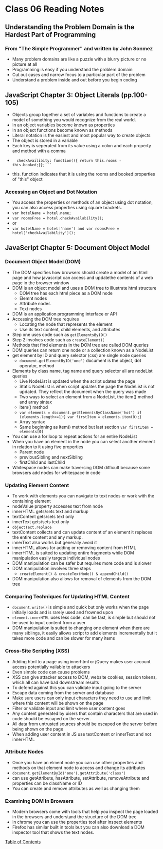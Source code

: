 <!-- Understanding the problem domain
JS Chapter 3: Object Literals pp. 100-105
JS Chapter 5: Document Object Model pp. 183-242 -->
# Class 06 Reading Notes

## Understanding the Problem Domain is the Hardest Part of Programming
### From "The Simple Programmer" and written by John Sonmez
* Many problem domains are like a puzzle with a blurry picture or no picture at all
* Programming is easy if you understand the problem domain
* Cut out cases and narrow focus to a particular part of the problem
* Understand a problem inside and out before you begin coding

## JavaScript Chapter 3: Object Literals (pp.100-105)
* Objects group together a set of variables and functions to create a model of something you would recognize from the real world.
* In an object variables become known as properties
* In an object functions become known as methods
* Literal notation is the easiest and most popular way to create objects
* The object is stored in a variable
* Each key is seperated from its value using a colon and each property and method with a comma
* ```var hotel = { name: 'Quay', rooms: 40, booked:25, 
    checkAvailibity: function(){ return this.rooms - this.booked;}};```
* this. function indicates that it is using the rooms and booked properties of "this" object

### Accessing an Object and Dot Notation
* You access the properties or methods of an object using dot notation, you can also access properties using square brackets.
* ```var hotelName = hotel.name;```
* ```var roomsFree = hotel.checkAvailability();```
*  or 
* ```var hotelName = hotel['name'] and var roomsFree = hotel['checkAvailability']();```

## JavaScript Chapter 5: Document Object Model

### Document Object Model (DOM)
* The DOM specifies how browsers should create a model of an html page and how javascript can access and updatethe contents of a web page in the browser window
* DOM is an object model and uses a DOM tree to illustrate html structure
    * DOM tree has each html piece as a DOM node
    * Elemnt nodes
    * Attribute nodes
    * Text nodes
* DOM is an application programming interface or API
* Accessing the DOM tree requires
    * Locating the node that represents the element
    * Use its text content, child elements, and attributes
* Step one uses code such as ```getElementsByID()```
* Step 2 involves code such as ```createElement()```
* Methods that find elements in the DOM tree are called DOM queries
* DOM queries can return one node or a collection known as a NodeList
* get element by ID and query selector (css) are single node queries
    * ```document.getElementByID('one')``` document is the object, dot operator, method
* Elements by class name, tag name and query selector all are nodeList queries
    * Live NodeList is updated when the script udates the page
    * Static NodeList is when script updates the page the NodeList is not updated. They reflect the document when the query was made
    * Two ways to select an element from a NodeList, the item() method and array sintax
    * item() method
    * ```var elements = document.getElementsByClassName('hot') if (elements.length>=1){ var firstItem = elements.item(0);}```
    * Array syntax
    * Same beginning as item() method but last section ```var firstItem = elements[0]```
* You can use a for loop to repeat actions for an entire NodeList
* When you have an element in the node you can select another element in relation to it using five properties
    * Parent node
    * previousSibling and nextSibling
    * firstChild and lastChild
* Whitespace nodes can make traversing DOM difficult because some browsers add nodes for whitespace in code

### Updating Element Content
* To work with elements you can navigate to text nodes or work with the containing element
* nodeValue property accesses text from node
* innerHTML gets/sets text and markup
* textContent gets/sets text only
* innerText gets/sets text only
* ```objectText.replace```
* textContent collects and can update content of an element it replaces the entire content and any markup.
* innerText also works but generally avoid it
* innerHTML allows for adding or removing content from HTML
* innerHTML is suited to updating entire fragments while DOM manipulation easily targets individual nodes
* DOM manipulation can be safer but requires more code and is slower
* DOM manipulation involves three steps
    * ```createElement() & createTextNode() & appendChild()```
* DOM manipulation also allows for removal of elements from the DOM tree

### Comparing Techniques for Updating HTML Content
* ```document.write()``` is simple and quick but only works when the page initially loads and is rarely used and frowned upon
* ```element.innerHTML``` uses less code, can be fast, is simple but should not be used to input content from a user
* DOM manipulation is suited to changing one element when there are many siblings, it easily allows script to add elements incrementally but it takes more code and can be slower for many items

### Cross-Site Scripting (XSS)
* Adding html to a page using innerhtml or jQuery makes user account access potentially vailable to attackers
* Even simple code can cause problems
* XSS can give attacker access to DOM, website cookies, session tokens, which all can have bad downstream results
* To defend against this you can validate input going to the server
* Escape data coming from the server and database
* Make sure users can only input characters they need to use and limit where this content will be shown on the page
* Filter or validate input and limit where user content goes
* Any content generated by uisers that contain characters that are used in code should be escaped on the server.
* All data from untrusted sources should be escaped on the server before being shown on the page
* When adding user content in JS use textContent or innerText and not innerHTML

### Attribute Nodes
* Once you have an elment node you can use other properties and methods on that element node to access and change its attributes
* ```document.getElementById('one').getAttribute('class')```
* can use getAttribute, hasAttribute, setAttribute, removeAttribute and properties can be className or ID
* You can create and remove attributes as well as changing them

### Examining DOM in Browsers
* Modern browsers come with tools that help you inspect the page loaded in the browsers and understand the structure of the DOM tree
* In chrome you can use the properties tool after inspect elements
* Firefox has similar built in tools but you can also download a DOM inspector tool that shows the text nodes. 



[Table of Contents](README.md)